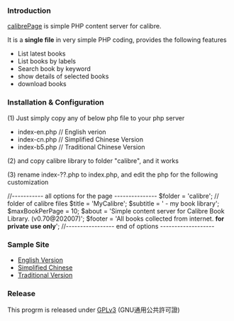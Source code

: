 ### Introduction

[calibrePage](https://campodesktop.com/calibrePage) is simple PHP content server for calibre.

It is a **single file** in very simple PHP coding, provides the following features

* List latest books
* List books by labels
* Search book by keyword
* show details of selected books
* download books

### Installation & Configuration

(1) Just simply copy any of below php file to your php server

* index-en.php		// English verion
* index-cn.php		// Simplified Chinese Version
* index-b5.php		// Traditional Chinese Version

(2) and copy calibre library to folder "calibre", and it works

(3) rename index-??.php to index.php, and edit the php for the following customization

//----------- all options for the page ---------------
$folder = 'calibre';			// folder of calibre files
$title  = 'MyCalibre';
$subtitle = ' - my book library';
$maxBookPerPage = 10;
$about  = 'Simple content server for Calibre Book Library. (v0.70@202007)';
$footer = 'All books collected from internet. <b>for private use only</b>';
//----------------- end of options -------------------

### Sample Site

* [English Version](http://zi5.epizy.com/index-en.php)
* [Simplified Chinese](http://zi5.epizy.com/index-en.php)
* [Traditional Version](http://zi5.epizy.com/index-en.php)

### Release

This progrm is released under [GPLv3](https://www.gnu.org/licenses/gpl-3.0.txt) (GNU通用公共許可證)



 

